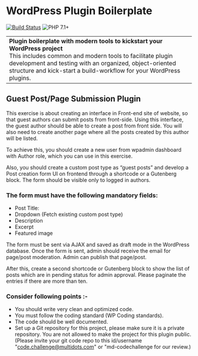 # WordPress Plugin Boilerplate

[![Build Status](https://api.travis-ci.org/wp-strap/wordpress-plugin-boilerplate.svg?branch=master&status=passed)](https://travis-ci.org/github/wp-strap/wordpress-plugin-boilerplate)
![PHP 7.1+](https://img.shields.io/badge/PHP-7.1%2B-brightgreen)
<table width='100%' align="center">
    <tr>
        <td align='left' width='100%' colspan='2'>
            <strong>Plugin boilerplate with modern tools to kickstart your WordPress project</strong><br />
            This includes common and modern tools to facilitate plugin development and testing with an organized, object-oriented structure and kick-start a build-workflow for your WordPress plugins. 
        </td>
    </tr>
</table>

## Guest Post/Page Submission Plugin 
This exercise is about creating an interface in Front-end site of website, so that guest authors can submit posts from front-side. Using this interface, the guest author should be able to create a post from front side. You will also need to create another page where all the posts created by this author will be listed. 

To achieve this, you should create a new user from wpadmin dashboard with Author role, which you can use in this exercise. 

Also, you should create a custom post type as “guest posts” and develop a Post creation form UI on frontend through a shortcode or a Gutenberg block. The form should be visible only to logged in authors. 

### The form must have the following mandatory fields: 
 * Post Title: 
 * Dropdown (Fetch existing custom post type) 
 * Description 
 * Excerpt 
 * Featured image 

The form must be sent via AJAX and saved as draft mode in the WordPress database. Once the form is sent, admin should receive the email for page/post moderation. Admin can publish that page/post. 

After this, create a second shortcode or Gutenberg block to show the list of posts which are in pending status for admin approval. Please paginate the entries if there are more than ten. 
### Consider following points :- 
 * You should write very clean and optimized code. 
 * You must follow the coding standard (WP Coding standards). 
 * The code should be well documented. 
 * Set up a Git repository for this project, please make sure it is a private repository. You are not allowed to make the project for this plugin public. (Please invite your git code repo to this id/username "code.challenge@multidots.com" or "md-codechallenge for our review.)
